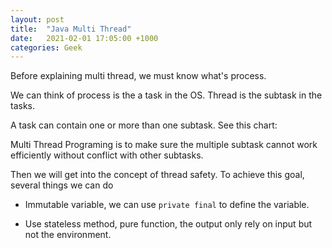 ```yaml
---
layout: post
title:  "Java Multi Thread"
date:   2021-02-01 17:05:00 +1000
categories: Geek
---
```


Before explaining multi thread, we must know what's process. 

We can think of process is the a task in the OS. Thread is the subtask in the tasks.

A task can contain one or more than one subtask. See this chart:

Multi Thread Programing is to make sure the multiple subtask cannot work efficiently without conflict with other subtasks.

Then we will get into the concept of thread safety. To achieve this goal, several things we can do

- Immutable variable, we can use `private final` to define the variable.

- Use stateless method, pure function, the output only rely on input but not the environment.




